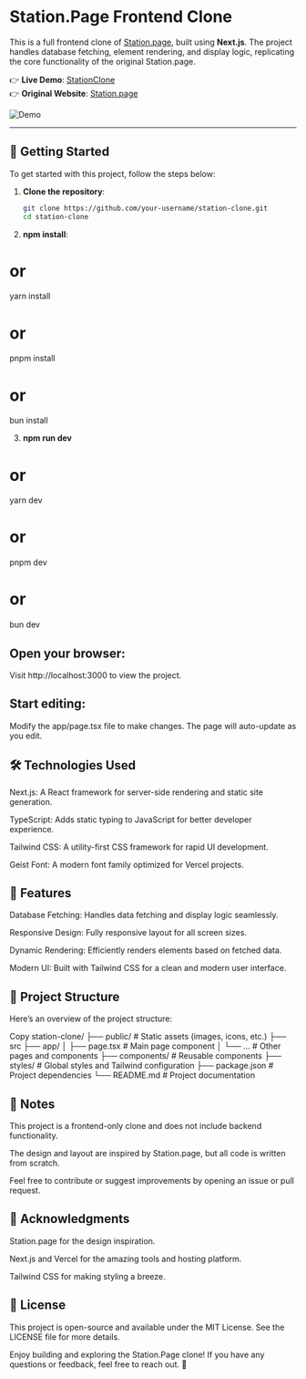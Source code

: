 # Station.Page Frontend Clone

This is a full frontend clone of [Station.page](https://station.page/), built using **Next.js**. The project handles database fetching, element rendering, and display logic, replicating the core functionality of the original Station.page.

👉 **Live Demo**: [StationClone](https://station-gray.vercel.app/)  
👉 **Original Website**: [Station.page](https://station.page/)

![Demo](https://github.com/user-attachments/assets/53d7f636-56bd-4252-ad7b-373244d70287)

---

## 🚀 Getting Started

To get started with this project, follow the steps below:

1. **Clone the repository**:

   ```bash
   git clone https://github.com/your-username/station-clone.git
   cd station-clone
   ```

2. **npm install**:

# or

yarn install

# or

pnpm install

# or

bun install

3. **npm run dev**

# or

yarn dev

# or

pnpm dev

# or

bun dev

## Open your browser:

Visit http://localhost:3000 to view the project.

## Start editing:

Modify the app/page.tsx file to make changes. The page will auto-update as you edit.

## 🛠️ Technologies Used

Next.js: A React framework for server-side rendering and static site generation.

TypeScript: Adds static typing to JavaScript for better developer experience.

Tailwind CSS: A utility-first CSS framework for rapid UI development.

Geist Font: A modern font family optimized for Vercel projects.

## 🎯 Features

Database Fetching: Handles data fetching and display logic seamlessly.

Responsive Design: Fully responsive layout for all screen sizes.

Dynamic Rendering: Efficiently renders elements based on fetched data.

Modern UI: Built with Tailwind CSS for a clean and modern user interface.

## 📂 Project Structure

Here’s an overview of the project structure:

Copy
station-clone/
├── public/ # Static assets (images, icons, etc.)
├── src
├── app/
│ ├── page.tsx # Main page component
│ └── ... # Other pages and components
├── components/ # Reusable components
├── styles/ # Global styles and Tailwind configuration
├── package.json # Project dependencies
└── README.md # Project documentation

## 📝 Notes

This project is a frontend-only clone and does not include backend functionality.

The design and layout are inspired by Station.page, but all code is written from scratch.

Feel free to contribute or suggest improvements by opening an issue or pull request.

## 🙏 Acknowledgments

Station.page for the design inspiration.

Next.js and Vercel for the amazing tools and hosting platform.

Tailwind CSS for making styling a breeze.

## 📄 License

This project is open-source and available under the MIT License. See the LICENSE file for more details.

Enjoy building and exploring the Station.Page clone! If you have any questions or feedback, feel free to reach out. 🚀

